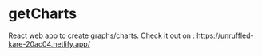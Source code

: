 # getCharts
React web app to create graphs/charts.
Check it out on : https://unruffled-kare-20ac04.netlify.app/
